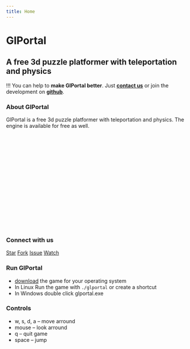 ```yaml
---
title: Home
---
```


# GlPortal
## A free 3d puzzle platformer with teleportation and physics

!!! You can help to **make GlPortal better**. Just **[contact us](/community)** or join the development on **[github](https://github.com/GlPortal/glPortal)**.
### About GlPortal
GlPortal is a free 3d puzzle platformer with teleportation and physics. The engine is available for free as well.
<img class="b-lazy" height="270px" width="480px" src="data:image/gif;base64,R0lGODlhAQABAAAAACH5BAEKAAEALAAAAAABAAEAAAICTAEAOw==" data-src="user/images/glportal.gif" alt="gameplay-video"/>

### Connect with us
<a target="_blank" href="https://github.com/GlPortal/glPortal" class="fa fa-github-square fa-2x">
</a>
<a class="github-button" href="https://github.com/GlPortal/glPortal" data-icon="octicon-star" data-show-count="true" data-size="large" aria-label="Star GlPortal/glPortal on GitHub">Star</a>
<a class="github-button" href="https://github.com/GlPortal/glPortal/fork" data-icon="octicon-repo-forked" data-size="large" data-show-count="true" aria-label="Fork GlPortal/glPortal on GitHub">Fork</a>
<a class="github-button" href="https://github.com/GlPortal/glPortal/issues" data-icon="octicon-issue-opened" data-size="large" data-show-count="true" aria-label="Issue GlPortal/glPortal on GitHub">Issue</a>
<a class="github-button" href="https://github.com/GlPortal/glPortal/subscription" data-icon="octicon-eye" data-size="large" data-show-count="true" aria-label="Watch GlPortal/glPortal on GitHub">Watch</a>
<a target="_blank" href="http://www.facebook.com/glportal" class="fa fa-facebook-square fa-2x">
</a>
<a target="_blank" href="https://twitter.com/glportal_game" class="fa fa-twitter-square fa-2x">
</a>
<a target="_blank" href="https://www.reddit.com/r/RadixEngine/" class="fa fa-reddit-square fa-2x">
</a>

### Run GlPortal
- [download](/download) the game for your operating system
- In Linux Run the game with `./glportal` or create a shortcut
- In Windows double click glportal.exe

### Controls
- w, s, d, a – move arround
- mouse – look arround
- q – quit game
- space – jump

<script async defer src="https://buttons.github.io/buttons.js"></script>
